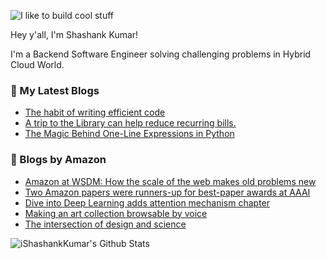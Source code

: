 ![I like to build cool stuff](https://res.cloudinary.com/dt8g3rhcy/image/upload/v1595929574/i_like_to_build_cool_shit._1_nzbwjh.png)

Hey y'all, I'm Shashank Kumar! 

I'm a Backend Software Engineer solving challenging problems in Hybrid Cloud World.

### 📕 My Latest Blogs
<!-- BLOG-POST-LIST:START -->
- [The habit of writing efficient code](https://medium.com/@ishashankkumar/the-habit-of-writing-efficient-code-153b05f04269?source=rss-d24dda280d5f------2)
- [A trip to the Library can help reduce recurring bills.](https://medium.com/swlh/a-trip-to-the-library-can-help-reduce-recurring-bills-23bca495cdf5?source=rss-d24dda280d5f------2)
- [The Magic Behind One-Line Expressions in Python](https://medium.com/swlh/the-magic-behind-one-line-expressions-in-python-816c10180c5c?source=rss-d24dda280d5f------2)
<!-- BLOG-POST-LIST:END -->

### 📕 Blogs by Amazon
<!-- AMAZON-BLOG-POST-LIST:START -->
- [Amazon at WSDM: How the scale of the web makes old problems new](https://www.amazon.science/blog/amazon-at-wsdm-how-the-scale-of-the-web-makes-old-problems-new)
- [Two Amazon papers were runners-up for best-paper awards at AAAI](https://www.amazon.science/blog/two-amazon-papers-were-runners-up-for-best-paper-awards-at-aaai)
- [Dive into Deep Learning adds attention mechanism chapter](https://www.amazon.science/latest-news/dive-into-deep-learning-adds-attention-mechanism-chapter)
- [Making an art collection browsable by voice](https://www.amazon.science/latest-news/art-institute-of-chicago-alexa-conversations-art-museum-skill)
- [The intersection of design and science](https://www.amazon.science/latest-news/echo-show-10-the-intersection-of-design-and-science)
<!-- AMAZON-BLOG-POST-LIST:END -->



<img align="center" alt="iShashankKumar's Github Stats" src="https://github-readme-stats.vercel.app/api?username=ishashankkumar&show_icons=true&hide_border=true" />
